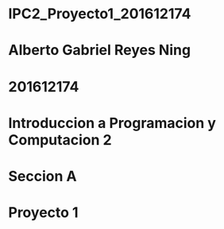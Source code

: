 # IPC2_Proyecto1_201612174
# Alberto Gabriel Reyes Ning
# 201612174
# Introduccion a Programacion y Computacion 2
# Seccion A
# Proyecto 1